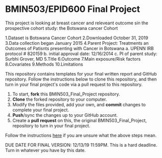 # BMIN503/EPID600 Final Project

This project is looking at breast cancer and releveant outcome sin the prospective cohort study: the Botswana cancer Cohort

1.Dataset is Botswana Cancer Cohort
2.Downloaded October 31, 2019
3.Data collection began  January 2015
4.Parent Project: Treatments an Outcomes of Patisnts presenting with Cancer in Botswana
  a. UPENN IRB protocol # 820159
  b. initial approval date: 12/16/2014
  c. PI of parent study: Surbhi Grover, MD
5.Title
6.Outcome
7.Main exposure/Risk factors
8.Covariates
9.Methods
10.Limitations


This repository contains templates for your final written report and GitHub repository. Follow the instructions below to clone this repository, and then turn in your final project's code via a pull request to this repository.

1. To start, **fork** this BMIN503_Final_Project repository.
1. **Clone** the forked repository to your computer.
1. Modify the files provided, add your own, and **commit** changes to complete your final project.
1. **Push**/sync the changes up to your GitHub account.
1. Create a **pull request** on this, the original BMIN503_Final_Project, repository to turn in your final project.

Follow the instructions [here][forking] if you are unsure what the above steps mean.

DUE DATE FOR FINAL VERSION: 12/13/19 11:59PM. This is a hard deadline. Turn in whatever you have by this date.


<!-- Links -->
[forking]: https://guides.github.com/activities/forking/



